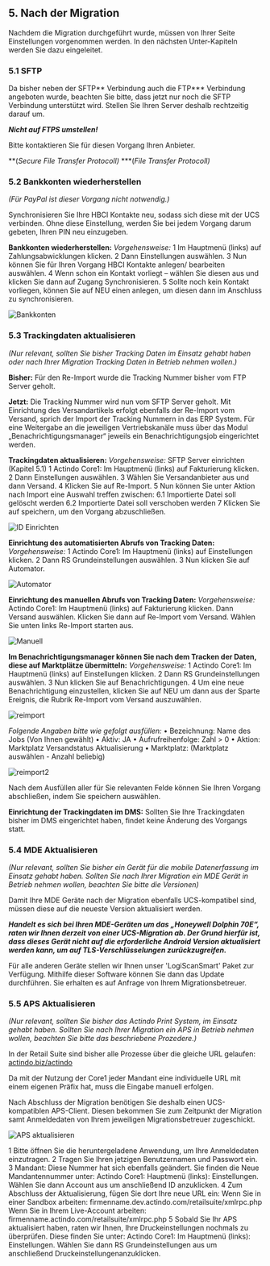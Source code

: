 ## 5.	Nach der Migration
Nachdem die Migration durchgeführt wurde, müssen von Ihrer Seite Einstellungen vorgenommen werden. In den nächsten Unter-Kapiteln werden Sie dazu eingeleitet.

### 5.1	  	SFTP
Da bisher neben der SFTP**  Verbindung auch die FTP***  Verbindung angeboten wurde, beachten Sie bitte, dass jetzt nur noch die SFTP Verbindung unterstützt wird. Stellen Sie Ihren Server deshalb rechtzeitig darauf um.

***Nicht auf FTPS umstellen!***

Bitte kontaktieren Sie für diesen Vorgang Ihren Anbieter.

**(*Secure File Transfer Protocoll)*
***(*File Transfer Protocoll)*

### 5.2	Bankkonten wiederherstellen
*(Für PayPal ist dieser Vorgang nicht notwendig.)*

Synchronisieren Sie Ihre HBCI Kontakte neu, sodass sich diese mit der UCS verbinden. Ohne diese Einstellung, werden Sie bei jedem Vorgang darum gebeten, Ihren PIN neu einzugeben.

**Bankkonten wiederherstellen:**
*Vorgehensweise:*
1 Im Hauptmenü (links) auf Zahlungsabwicklungen klicken.
2 Dann Einstellungen auswählen.
3 Nun können Sie für Ihren Vorgang HBCI Kontakte anlegen/ bearbeiten auswählen.
4 Wenn schon ein Kontakt vorliegt – wählen Sie diesen aus und klicken Sie dann auf Zugang Synchronisieren.
5 Sollte noch kein Kontakt vorliegen, können Sie auf NEU einen anlegen, um diesen dann im Anschluss zu synchronisieren.

 ![Bankkonten](/assets/Bankkonten.png)

### 5.3	Trackingdaten aktualisieren
*(Nur relevant, sollten Sie bisher Tracking Daten  im Einsatz gehabt haben oder nach Ihrer Migration Tracking Daten in Betrieb nehmen wollen.)*

**Bisher:** Für den Re-Import wurde die Tracking Nummer bisher vom FTP Server geholt.

**Jetzt:** Die Tracking Nummer wird nun vom SFTP Server geholt.
Mit Einrichtung des Versandartikels erfolgt ebenfalls der Re-Import vom Versand, sprich der Import der Tracking Nummern in das ERP System. Für eine Weitergabe an die jeweiligen Vertriebskanäle muss über das Modul „Benachrichtigungsmanager“ jeweils ein Benachrichtigungsjob eingerichtet werden.

**Trackingdaten aktualisieren:**
*Vorgehensweise:*
SFTP Server einrichten (Kapitel 5.1)
1 Actindo Core1: Im Hauptmenü (links) auf Fakturierung klicken.
2 Dann Einstellungen auswählen.
3 Wählen Sie Versandanbieter aus und dann Versand.
4 Klicken Sie auf Re-Import.
5 Nun können Sie unter Aktion nach Import eine Auswahl treffen zwischen:
6.1 Importierte Datei soll gelöscht werden
6.2 Importierte Datei soll verschoben werden
7   Klicken Sie auf speichern, um den Vorgang abzuschließen.

![ID Einrichten](/assets/ID-Einrichten.png)

**Einrichtung des automatisierten Abrufs von Tracking Daten:**
*Vorgehensweise:*
1 Actindo Core1: Im Hauptmenü (links) auf Einstellungen klicken.
2 Dann RS Grundeinstellungen auswählen.
3 Nun klicken Sie auf Automator.

![Automator](/assets/Automator.png)

**Einrichtung des manuellen Abrufs von Tracking Daten:**
*Vorgehensweise:*
Actindo Core1: Im Hauptmenü (links) auf Fakturierung klicken.
Dann Versand auswählen.
Klicken Sie dann auf Re-Import vom Versand.
Wählen Sie unten links Re-Import starten aus.

![Manuell](/assets/Manuell.png)

**Im Benachrichtigungsmanager können Sie nach dem Tracken der Daten, diese auf Marktplätze übermitteln:**
*Vorgehensweise:*
1	Actindo Core1: Im Hauptmenü (links) auf Einstellungen klicken.
2	Dann RS Grundeinstellungen auswählen.
3	Nun klicken Sie auf Benachrichtigungen.
4	Um eine neue Benachrichtigung einzustellen, klicken Sie auf NEU um dann aus der Sparte Ereignis, die Rubrik Re-Import vom Versand auszuwählen.

![reimport](/assets/reimport.png)

*Folgende Angaben bitte wie gefolgt ausfüllen:*
•	Bezeichnung: Name des Jobs (Von Ihnen gewählt)
•	Aktiv: JA
•	Aufrufreihenfolge: Zahl > 0
•	Aktion: Marktplatz Versandstatus Aktualisierung
•	Marktplatz: (Marktplatz auswählen - Anzahl beliebig)

![reimport2](/assets/reimport2.png)

Nach dem Ausfüllen aller für Sie relevanten Felde können Sie Ihren Vorgang abschließen, indem Sie speichern auswählen.

**Einrichtung der Trackingdaten im DMS:**
Sollten Sie Ihre Trackingdaten bisher im DMS eingerichtet haben, findet keine Änderung des Vorgangs statt.

### 5.4 MDE Aktualisieren
*(Nur relevant, sollten Sie bisher ein Gerät für die mobile Datenerfassung im Einsatz gehabt haben. Sollten Sie nach Ihrer Migration ein MDE Gerät in Betrieb nehmen wollen, beachten Sie bitte die Versionen)*

Damit Ihre MDE Geräte nach der Migration ebenfalls UCS-kompatibel sind, müssen diese auf die neueste Version aktualisiert werden.

***Handelt es sich bei Ihren MDE-Geräten um das „Honeywell Dolphin 70E“, raten wir Ihnen derzeit von einer UCS-Migration ab. Der Grund hierfür ist, dass dieses Gerät nicht auf die erforderliche Android Version aktualisiert werden kann, um auf TLS-Verschlüsselungen zurückzugreifen.***

Für alle anderen Geräte stellen wir Ihnen unser 'LogiScanSmart' Paket zur Verfügung. Mithilfe dieser Software können Sie dann das Update durchführen. Sie erhalten es auf Anfrage von Ihrem Migrationsbetreuer.

### 5.5 APS  Aktualisieren
*(Nur relevant, sollten Sie bisher das Actindo Print System, im Einsatz gehabt haben. Sollten Sie nach Ihrer Migration ein APS in Betrieb nehmen wollen, beachten Sie bitte das beschriebene Prozedere.)*

In der Retail Suite sind bisher alle Prozesse über die gleiche URL gelaufen: [actindo.biz/actindo](https://www.actindo.biz/actindo/)

Da mit der Nutzung der Core1 jeder Mandant eine individuelle URL mit einem eigenen Präfix hat, muss die Eingabe manuell erfolgen.

Nach Abschluss der Migration benötigen Sie deshalb einen UCS-kompatiblen APS-Client. Diesen bekommen Sie zum Zeitpunkt der Migration samt Anmeldedaten von Ihrem jeweiligen Migrationsbetreuer zugeschickt.

![APS aktualisieren](/assets/APS-aktualisieren.png)

1	Bitte öffnen Sie die heruntergeladene Anwendung, um Ihre Anmeldedaten einzutragen.
2	Tragen Sie Ihren jetzigen Benutzernamen und Passwort ein.
3	Mandant: Diese Nummer hat sich ebenfalls geändert. Sie finden die Neue Mandantennummer unter: Actindo Core1: Hauptmenü (links): Einstellungen. Wählen Sie dann Account aus um anschließend ID anzuklicken.
4	Zum Abschluss der Aktualisierung, fügen Sie dort Ihre neue URL ein:
Wenn Sie in einer Sandbox arbeiten: firmenname.dev.actindo.com/retailsuite/xmlrpc.php
Wenn Sie in Ihrem Live-Account arbeiten: firmenname.actindo.com/retailsuite/xmlrpc.php
5	Sobald Sie Ihr APS aktualisiert haben, raten wir Ihnen, Ihre Druckeinstellungen nochmals zu überprüfen. Diese finden Sie unter: Actindo Core1: Im Hauptmenü (links): Einstellungen. Wählen Sie dann RS Grundeinstellungen aus um anschließend Druckeinstellungenanzuklicken.
